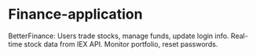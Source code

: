 # Finance-application
 BetterFinance: Users trade stocks, manage funds, update login info. Real-time stock data from IEX API. Monitor portfolio, reset passwords.
